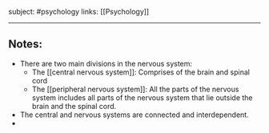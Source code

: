 subject: #psychology 
links: [[Psychology]]

---

## Notes:
- There are two main divisions in the nervous system: 
	- The [[central nervous system]]: Comprises of the brain and spinal cord
	- The [[peripheral nervous system]]: All the parts of the nervous system includes all parts of the nervous system that lie outside the brain and the spinal cord.
- The central and nervous systems are connected and interdependent.
-